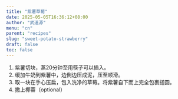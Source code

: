 ```yaml
---
title: "紫薯草莓"
date: 2025-05-05T16:36:12+08:00
author: "武道源"
menu: "cn"
parent: "recipes"
slug: "sweet-potato-strawberry"
draft: false
toc: false
---
```


1. 紫薯切块，蒸20分钟至用筷子可以插入。
2. 缓加牛奶到紫薯中，边倒边压成泥，压至顺滑。
3. 取一块在手心压扁，包入洗净的草莓。将紫薯自下而上完全包裹搓圆。
4. 撒上椰蓉（optional）